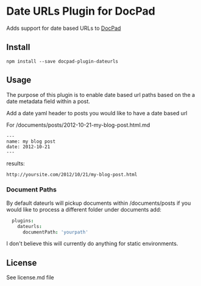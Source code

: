 # Date URLs Plugin for DocPad
Adds support for date based URLs to [DocPad](https://docpad.org)

## Install
```
npm install --save docpad-plugin-dateurls
```

## Usage
The purpose of this plugin is to enable date based url paths based on the a date metadata field within a post.

Add a date yaml header to posts you would like to have a date based url

For /documents/posts/2012-10-21-my-blog-post.html.md
```
---
name: my blog post
date: 2012-10-21
---
```

results:
```
http://yoursite.com/2012/10/21/my-blog-post.html
```

### Document Paths
By default dateurls will pickup documents within /documents/posts if you would like to process a different folder under documents add:

``` coffee
  plugins:
    dateurls:
      documentPath: 'yourpath'
```

I don't believe this will currently do anything for static environments.

## License
See license.md file

